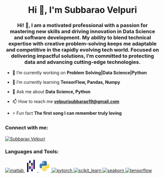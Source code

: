<h1 align="center">Hi 👋, I'm Subbarao Velpuri</h1>
<h3 align="center">Hi! 👋, I am a motivated professional with a passion for mastering new skills and driving innovation in Data Science and software development. My ability to blend technical expertise with creative problem-solving keeps me adaptable and competitive in the rapidly evolving tech world. Focused on delivering impactful solutions, I’m committed to protecting data and advancing cutting-edge technologies.
</h3>

- 🔭 I’m currently working on **Problem Solving|Data Science|Python**

- 🌱 I’m currently learning **TensorFlow, Pandas, Numpy**

- 💬 Ask me about **Data Science, Python**

- 📫 How to reach me **velpurisubbarao19@gmail.com**

- ⚡ Fun fact **The first song I can remember truly loving**

<h3 align="left">Connect with me:</h3>
<p align="left">
<a href="https://www.linkedin.com/in/subbaraovelpuri/" target="blank"><img align="center" src="https://raw.githubusercontent.com/rahuldkjain/github-profile-readme-generator/master/src/images/icons/Social/linked-in-alt.svg" alt="Subbarao Velpuri" height="30" width="40" /></a>

<h3 align="left">Languages and Tools:</h3>
<p align="left"> <a href="https://www.mathworks.com/" target="_blank" rel="noreferrer"> <img src="https://upload.wikimedia.org/wikipedia/commons/2/21/Matlab_Logo.png" alt="matlab" width="40" height="40"/> </a> <a href="https://pandas.pydata.org/" target="_blank" rel="noreferrer"> <img src="https://raw.githubusercontent.com/devicons/devicon/2ae2a900d2f041da66e950e4d48052658d850630/icons/pandas/pandas-original.svg" alt="pandas" width="40" height="40"/> </a> <a href="https://www.python.org" target="_blank" rel="noreferrer"> <img src="https://raw.githubusercontent.com/devicons/devicon/master/icons/python/python-original.svg" alt="python" width="40" height="40"/> </a> <a href="https://pytorch.org/" target="_blank" rel="noreferrer"> <img src="https://www.vectorlogo.zone/logos/pytorch/pytorch-icon.svg" alt="pytorch" width="40" height="40"/> </a> <a href="https://scikit-learn.org/" target="_blank" rel="noreferrer"> <img src="https://upload.wikimedia.org/wikipedia/commons/0/05/Scikit_learn_logo_small.svg" alt="scikit_learn" width="40" height="40"/> </a> <a href="https://seaborn.pydata.org/" target="_blank" rel="noreferrer"> <img src="https://seaborn.pydata.org/_images/logo-mark-lightbg.svg" alt="seaborn" width="40" height="40"/> </a> <a href="https://www.tensorflow.org" target="_blank" rel="noreferrer"> <img src="https://www.vectorlogo.zone/logos/tensorflow/tensorflow-icon.svg" alt="tensorflow" width="40" height="40"/> </a> </p>

